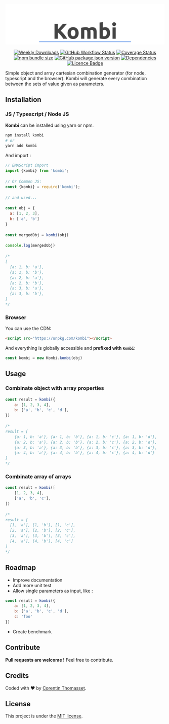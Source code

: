 
<div align="center">

  ![logo](.github/logo.png)
  
</div>


<div align="center">

  [![Weekly Downloads](https://img.shields.io/npm/dw/kombi.svg)](https://www.npmjs.com/package/kombi) 
  [![GitHub Workflow Status](https://img.shields.io/github/workflow/status/CorentinTh/kombi/Node%20CI)](https://github.com/CorentinTh/kombi/actions?query=workflow%3A%22Node+CI%22) 
  [![Coverage Status](https://codecov.io/gh/CorentinTh/kombi/branch/master/graph/badge.svg)](https://codecov.io/gh/CorentinTh/kombi) 
  [![npm bundle size](https://img.shields.io/bundlephobia/minzip/kombi.svg)](https://www.npmjs.com/package/kombi) 
  [![GitHub package.json version](https://img.shields.io/github/package-json/v/CorentinTh/kombi.svg)](https://github.com/CorentinTh/kombi/blob/master/package.json) 
  [![Dependencies](https://img.shields.io/badge/dependencies-0-green)](https://www.npmjs.com/package/kombi) 
  [![Licence Badge](https://img.shields.io/github/license/CorentinTh/kombi.svg)](LICENSE)
    
</div>

Simple object and array cartesian combination generator (for node, typescript and the browser). Kombi will generate every combination between the sets of value given as parameters.

## Installation
### JS / Typescript / Node JS
**Kombi** can be installed using yarn or npm.

```bash
npm install kombi
# or
yarn add kombi
```

And import :

```javascript
// EMAScript import
import {kombi} from 'kombi';

// Or Common JS:
const {kombi} = require('kombi');

// and used...

const obj = {
  a: [1, 2, 3],
  b: ['a', 'b']
}

const mergedObj = kombi(obj)

console.log(mergedObj)

/*
[
  {a: 1, b: 'a'},
  {a: 1, b: 'b'},
  {a: 2, b: 'a'},
  {a: 2, b: 'b'},
  {a: 3, b: 'a'},
  {a: 3, b: 'b'},
]
*/
```
### Browser

You can use the CDN:
```html
<script src="https://unpkg.com/kombi"></script>
```
And everything is globally accessible and **prefixed with `Kombi`**:
```javascript
const kombi = new Kombi.kombi(obj)
```

## Usage
### Combinate object with array properties

```javascript
const result = kombi({
    a: [1, 2, 3, 4],
    b: ['a', 'b', 'c', 'd'],
})

/*
result = [
    {a: 1, b: 'a'}, {a: 1, b: 'b'}, {a: 1, b: 'c'}, {a: 1, b: 'd'},
    {a: 2, b: 'a'}, {a: 2, b: 'b'}, {a: 2, b: 'c'}, {a: 2, b: 'd'},
    {a: 3, b: 'a'}, {a: 3, b: 'b'}, {a: 3, b: 'c'}, {a: 3, b: 'd'},
    {a: 4, b: 'a'}, {a: 4, b: 'b'}, {a: 4, b: 'c'}, {a: 4, b: 'd'}
]
*/
```

### Combinate array of arrays

```javascript
const result = kombi([
    [1, 2, 3, 4],
    ['a', 'b', 'c'],
])

/*
result = [
  [1, 'a'], [1, 'b'], [1, 'c'], 
  [2, 'a'], [2, 'b'], [2, 'c'], 
  [3, 'a'], [3, 'b'], [3, 'c'], 
  [4, 'a'], [4, 'b'], [4, 'c']
]
*/
```
## Roadmap
* Improve documentation
* Add more unit test
* Allow single parameters as input, like :
```javascript
const result = kombi({
    a: [1, 2, 3, 4],
    b: ['a', 'b', 'c', 'd'],
    c: 'foo'
})
```
* Create benchmark
## Contribute
**Pull requests are welcome !** Feel free to contribute.

## Credits
Coded with ❤️ by [Corentin Thomasset](//corentin-thomasset.fr).

## License

This project is under the [MIT license](LICENSE).

